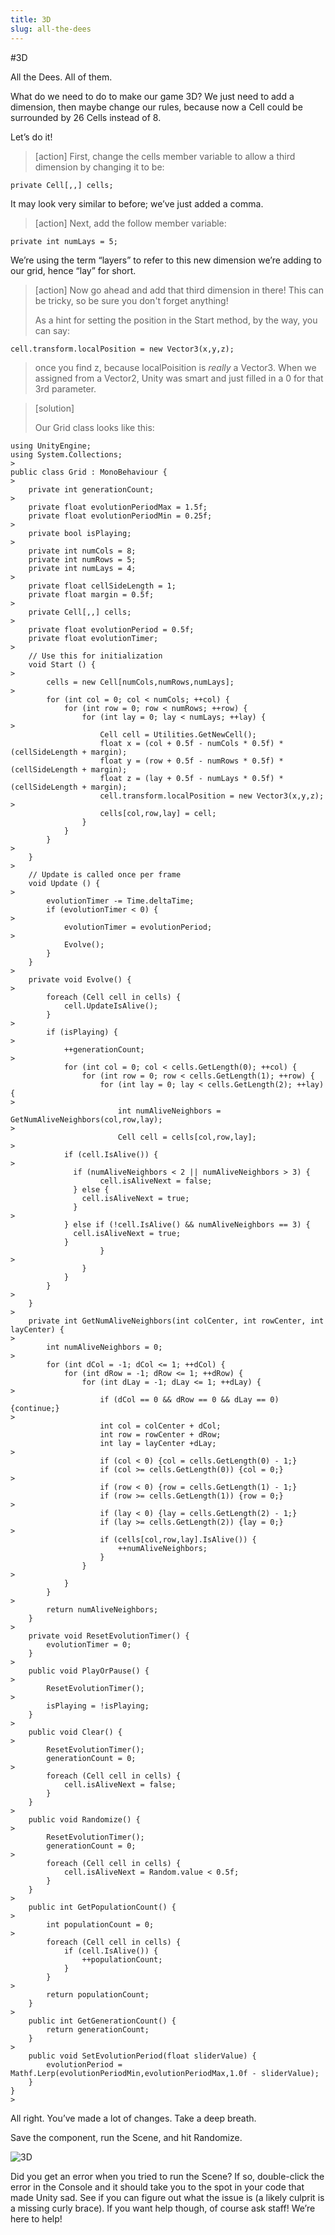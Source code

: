 ```yaml
---
title: 3D
slug: all-the-dees
---
```


#3D

All the Dees. All of them.

What do we need to do to make our game 3D?  We just need to add a dimension, then maybe change our rules, because now a Cell could be surrounded by 26 Cells instead of 8.

Let’s do it!

>[action]
>First, change the cells member variable to allow a third dimension by
changing it to be:
>
```
private Cell[,,] cells;
```

It may look very similar to before; we’ve just added a comma.

>[action]
>Next, add the follow member variable:
>
```
private int numLays = 5;
```

We’re using the term “layers” to refer to this new dimension we’re adding to our grid, hence “lay” for short.

>[action]
>Now go ahead and add that third dimension in there!  This can be tricky, so be sure you don't forget anything!
>
>As a hint for setting the position in the Start method, by the way, you can say:
>
```
cell.transform.localPosition = new Vector3(x,y,z);
```
>
>once you find z, because localPoisition is *really* a Vector3. When we assigned from a Vector2, Unity was smart and just filled in a 0 for that 3rd parameter.

<!-- -->

>[solution]
>
>Our Grid class looks like this:
>
```
using UnityEngine;
using System.Collections;
>
public class Grid : MonoBehaviour {
>
	private int generationCount;
>
	private float evolutionPeriodMax = 1.5f;
	private float evolutionPeriodMin = 0.25f;
>
	private bool isPlaying;
>
	private int numCols = 8;
	private int numRows = 5;
	private int numLays = 4;
>
	private float cellSideLength = 1;
	private float margin = 0.5f;
>
	private Cell[,,] cells;
>
	private float evolutionPeriod = 0.5f;
	private float evolutionTimer;
>
	// Use this for initialization
	void Start () {
>
		cells = new Cell[numCols,numRows,numLays];
>
		for (int col = 0; col < numCols; ++col) {
			for (int row = 0; row < numRows; ++row) {
				for (int lay = 0; lay < numLays; ++lay) {
>
					Cell cell = Utilities.GetNewCell();
					float x = (col + 0.5f - numCols * 0.5f) * (cellSideLength + margin);
					float y = (row + 0.5f - numRows * 0.5f) * (cellSideLength + margin);
					float z = (lay + 0.5f - numLays * 0.5f) * (cellSideLength + margin);
					cell.transform.localPosition = new Vector3(x,y,z);
>
					cells[col,row,lay] = cell;
				}
			}
		}
>
	}
>
	// Update is called once per frame
	void Update () {
>
		evolutionTimer -= Time.deltaTime;
		if (evolutionTimer < 0) {
>
			evolutionTimer = evolutionPeriod;
>
			Evolve();
		}
	}
>
	private void Evolve() {
>
		foreach (Cell cell in cells) {
			cell.UpdateIsAlive();
		}
>
		if (isPlaying) {
>
			++generationCount;
>
			for (int col = 0; col < cells.GetLength(0); ++col) {
				for (int row = 0; row < cells.GetLength(1); ++row) {
					for (int lay = 0; lay < cells.GetLength(2); ++lay) {
>
						int numAliveNeighbors = GetNumAliveNeighbors(col,row,lay);
>
						Cell cell = cells[col,row,lay];
>
            if (cell.IsAlive()) {
>
              if (numAliveNeighbors < 2 || numAliveNeighbors > 3) {
      			    cell.isAliveNext = false;
              } else {
                cell.isAliveNext = true;
              }
>
            } else if (!cell.IsAlive() && numAliveNeighbors == 3) {
              cell.isAliveNext = true;
            }
					}
>
				}
			}
		}
>
	}
>
	private int GetNumAliveNeighbors(int colCenter, int rowCenter, int layCenter) {
>
		int numAliveNeighbors = 0;
>
		for (int dCol = -1; dCol <= 1; ++dCol) {
			for (int dRow = -1; dRow <= 1; ++dRow) {
				for (int dLay = -1; dLay <= 1; ++dLay) {
>
					if (dCol == 0 && dRow == 0 && dLay == 0) {continue;}
>
					int col = colCenter + dCol;
					int row = rowCenter + dRow;
					int lay = layCenter +dLay;
>
					if (col < 0) {col = cells.GetLength(0) - 1;}
					if (col >= cells.GetLength(0)) {col = 0;}
>
					if (row < 0) {row = cells.GetLength(1) - 1;}
					if (row >= cells.GetLength(1)) {row = 0;}
>
					if (lay < 0) {lay = cells.GetLength(2) - 1;}
					if (lay >= cells.GetLength(2)) {lay = 0;}
>
					if (cells[col,row,lay].IsAlive()) {
						++numAliveNeighbors;
					}
				}
>
			}
		}
>
		return numAliveNeighbors;
	}
>
	private void ResetEvolutionTimer() {
		evolutionTimer = 0;
	}
>
	public void PlayOrPause() {
>
		ResetEvolutionTimer();
>
		isPlaying = !isPlaying;
	}
>
	public void Clear() {
>
		ResetEvolutionTimer();
		generationCount = 0;
>
		foreach (Cell cell in cells) {
			cell.isAliveNext = false;
		}
	}
>
	public void Randomize() {
>
		ResetEvolutionTimer();
		generationCount = 0;
>
		foreach (Cell cell in cells) {
			cell.isAliveNext = Random.value < 0.5f;
		}
	}
>
	public int GetPopulationCount() {
>
		int populationCount = 0;
>
		foreach (Cell cell in cells) {
			if (cell.IsAlive()) {
				++populationCount;
			}
		}
>
		return populationCount;
	}
>
	public int GetGenerationCount() {
		return generationCount;
	}
>
	public void SetEvolutionPeriod(float sliderValue) {
		evolutionPeriod = Mathf.Lerp(evolutionPeriodMin,evolutionPeriodMax,1.0f - sliderValue);
	}
}
>
```

All right. You’ve made a lot of changes. Take a deep breath.

Save the component, run the Scene, and hit Randomize.

![3D](../media/image52.png)

Did you get an error when you tried to run the Scene? If so,
double-click the error in the Console and it should take you to the spot
in your code that made Unity sad. See if you can figure out what the
issue is (a likely culprit is a missing curly brace). If you want help
though, of course ask staff! We’re here to help!

